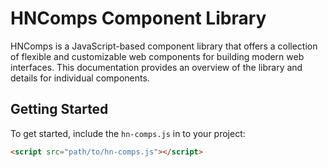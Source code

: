 # HNComps Component Library

HNComps is a JavaScript-based component library that offers a collection of flexible and customizable web components for building modern web interfaces. This documentation provides an overview of the library and details for individual components.

## Getting Started

To get started, include the `hn-comps.js` in to your project:

```html
<script src="path/to/hn-comps.js"></script>
```
